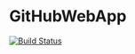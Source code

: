 # GitHubWebApp
[![Build Status](https://dev.azure.com/DK-DevOps-Job/Build_Pipeline_Proj/_apis/build/status%2Fdeepakdevopsorg.GitHubWebApp?branchName=master)](https://dev.azure.com/DK-DevOps-Job/Build_Pipeline_Proj/_build/latest?definitionId=6&branchName=master)
